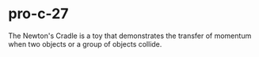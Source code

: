 # pro-c-27
The Newton's Cradle is a toy that demonstrates the transfer of momentum when two objects or a group of objects collide.
